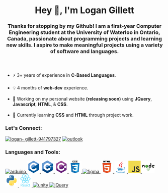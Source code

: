 <header>
  <h1 align="center">Hey 👋, I'm Logan Gillett</h1>
<h3 align="center">Thanks for stopping by my Github! I am a first-year Computer Engineering student at the University of Waterloo in Ontario, Canada, passionate about programming projects and learning new skills. I aspire to make meaningful projects using a variety of software and languages.</h3>
</header>
<main>
  <div class="write-stats">
    <ul>
      <li>⚡ 3+ years of experience in <strong>C-Based Languages</strong>.</li>
      <br>
      <li>💡 4 months of <strong>web-dev</strong> experience.</li>
      <br>
      <li>🔭 Working on my personal website <strong>(releasing soon)</strong> using <strong>JQuery</strong>, <strong>Javascript</strong>, <strong>HTML</strong>, & <strong>CSS</strong>.</li>
      <br>
      <li>🌱 Currently learning <strong>CSS</strong> and <strong>HTML</strong> through project work.</li>
    </ol>
  </div>
  <div class="connect">
    <h3 align="left">Let's Connect:</h3>
      <p align="left"> <a href="https://linkedin.com/in/logan-gillett-941797327" target="blank"><img src="https://raw.githubusercontent.com/rahuldkjain/github-profile-readme-generator/master/src/images/icons/Social/linked-in-alt.svg" alt="logan-            gillett-941797327" height="30" width="40" /></a> 
       <a href="mailto:l2gillet@uwaterloo.ca" target="_blank" rel="noreferrer"> <img src="https://upload.wikimedia.org/wikipedia/commons/d/df/Microsoft_Office_Outlook_%282018%E2%80%93present%29.svg" alt="outlook" width="40" height="33"/> </a></p>
  </div>
  <div class="languages-tools">
      <h3 align="left">Languages and Tools:</h3>
      <p align="left"> 
      <a href="https://www.arduino.cc/" target="_blank" rel="noreferrer"> <img src="https://cdn.worldvectorlogo.com/logos/arduino-1.svg" alt="arduino" width="40" height="40"/> </a> 
      <a href="https://www.cprogramming.com/" target="_blank" rel="noreferrer"> <img src="https://raw.githubusercontent.com/devicons/devicon/master/icons/c/c-original.svg" alt="c" width="40" height="40"/> </a> 
      <a href="https://www.w3schools.com/cpp/" target="_blank" rel="noreferrer"> <img src="https://raw.githubusercontent.com/devicons/devicon/master/icons/cplusplus/cplusplus-original.svg" alt="cplusplus" width="40" height="40"/> </a> 
      <a href="https://www.w3schools.com/cs/" target="_blank" rel="noreferrer"> <img src="https://raw.githubusercontent.com/devicons/devicon/master/icons/csharp/csharp-original.svg" alt="csharp" width="40" height="40"/> </a> 
      <a href="https://www.w3schools.com/css/" target="_blank" rel="noreferrer"> <img src="https://raw.githubusercontent.com/devicons/devicon/master/icons/css3/css3-original-wordmark.svg" alt="css3" width="40" height="40"/> </a> 
      <a href="https://www.figma.com/" target="_blank" rel="noreferrer"> <img src="https://www.vectorlogo.zone/logos/figma/figma-icon.svg" alt="figma" width="40" height="40"/> </a> 
      <a href="https://www.w3.org/html/" target="_blank" rel="noreferrer"> <img src="https://raw.githubusercontent.com/devicons/devicon/master/icons/html5/html5-original-wordmark.svg" alt="html5" width="40" height="40"/> </a> 
      <a href="https://www.java.com" target="_blank" rel="noreferrer"> <img src="https://raw.githubusercontent.com/devicons/devicon/master/icons/java/java-original.svg" alt="java" width="40" height="40"/> </a> 
      <a href="https://developer.mozilla.org/en-US/docs/Web/JavaScript" target="_blank" rel="noreferrer"> <img src="https://raw.githubusercontent.com/devicons/devicon/master/icons/javascript/javascript-original.svg" alt="javascript" width="40"             height="40"/> </a> 
      <a href="https://nodejs.org" target="_blank" rel="noreferrer"> <img src="https://raw.githubusercontent.com/devicons/devicon/master/icons/nodejs/nodejs-original-wordmark.svg" alt="nodejs" width="40" height="40"/> </a> 
      <a href="https://www.python.org" target="_blank" rel="noreferrer"> <img src="https://raw.githubusercontent.com/devicons/devicon/master/icons/python/python-original.svg" alt="python" width="40" height="40"/> </a> 
      <a href="https://reactjs.org/" target="_blank" rel="noreferrer"> <img src="https://raw.githubusercontent.com/devicons/devicon/master/icons/react/react-original-wordmark.svg" alt="react" width="40" height="40"/> </a> 
      <a href="https://unity.com/" target="_blank" rel="noreferrer"> <img src="https://www.vectorlogo.zone/logos/unity3d/unity3d-icon.svg" alt="unity" width="40" height="40"/> </a>
      <a href="https://www.w3schools.com/jquery/default.asp" target="_blank" rel="noreferrer"> <img src="https://www.vectorlogo.zone/logos/jquery/jquery-icon.svg" alt="jQuery" width="40" height="40"/> </a> </p>
  </div>
</main>
<footer>
    <!-- statsforgit.com stuff -->
  <div align="center">
    <!-- <img src="https://greptile-stats.vercel.app/api/widget/logagill489/stats"> -->
    <!-- <img src="https://greptile-stats.vercel.app/api/widget/logagill489/contributions"> -->
    <!-- <img src="https://greptile-stats.vercel.app/api/widget/logagill489/quirk"> -->
  </div>
</footer>
